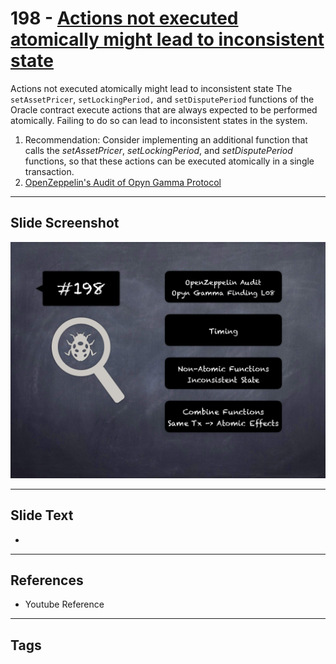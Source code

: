 
# 198 - [Actions not executed atomically might lead to inconsistent state](./Actions%20not%20executed%20atomically%20might%20lead%20to%20inconsistent%20state.md)

Actions not executed atomically might lead to inconsistent state The `setAssetPricer`, `setLockingPeriod,` and `setDisputePeriod` functions of the Oracle contract execute actions that are always expected to be performed atomically. Failing to do so can lead to inconsistent states in the system.


1. Recommendation: Consider implementing an additional function that calls the _setAssetPricer_, _setLockingPeriod_, and _setDisputePeriod_ functions, so that these actions can be executed atomically in a single transaction.
2. [OpenZeppelin's Audit of Opyn Gamma Protocol](https://blog.openzeppelin.com/opyn-gamma-protocol-audit/)


___
## Slide Screenshot
![198.png](../../images/8.%20Audit%20Findings%20201/198.png)
___
## Slide Text
- 
___
## References
- Youtube Reference
___
## Tags
